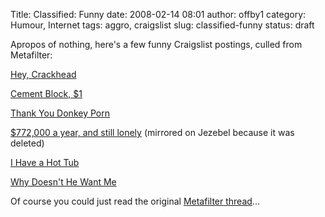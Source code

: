 Title: Classified: Funny
date: 2008-02-14 08:01
author: offby1
category: Humour, Internet
tags: aggro, craigslist
slug: classified-funny
status: draft

Apropos of nothing, here's a few funny Craigslist postings, culled from Metafilter:

[Hey, Crackhead](http://www.craigslist.org/about/best/sfo/27499971.html)

[Cement Block, \$1]([http://farm3.static.flickr.com/2416/2201688044_b9a72418e2_o.jpg](http://farm3.static.flickr.com/2416/2201688044_b9a72418e2_o.jpg))

[Thank You Donkey Porn](http://www.craigslist.org/about/best/wdc/90359106.html)

[\$772,000 a year, and still lonely](http://jezebel.com/335754/i-dont-even-care-if-youre-jewish-or-some-other-religion-that-doesnt-celebrate-christmas-because-my-parents-will-be-in-france-and-will-never-find-out) (mirrored on Jezebel because it was deleted)

[I Have a Hot Tub](http://reddit.com/info/2g7eq/comments/c2g8wz)

[Why Doesn't He Want Me](http://www.craigslist.org/about/best/wdc/55958204.html)

Of course you could just read the original [Metafilter thread](http://www.metafilter.com/69059/Possibly-the-best-Craigslist-post-ever)\...
